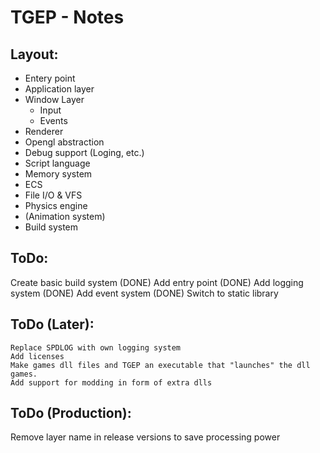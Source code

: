 # TGEP - Notes

## Layout:

- Entery point
- Application layer
- Window Layer
    - Input
    - Events
- Renderer 
- Opengl abstraction
- Debug support (Loging, etc.)
- Script language
- Memory system 
- ECS
- File I/O & VFS
- Physics engine 
- (Animation system)
- Build system

## ToDo: 

Create basic build system (DONE)
Add entry point (DONE)
Add logging system (DONE)
Add event system (DONE)
Switch to static library


## ToDo (Later):

    Replace SPDLOG with own logging system
    Add licenses 
    Make games dll files and TGEP an executable that "launches" the dll games.
    Add support for modding in form of extra dlls 

## ToDo (Production): 

Remove layer name in release versions to save processing power

